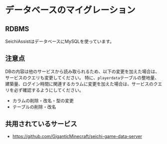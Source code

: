 # データベースのマイグレーション

## RDBMS
SeichiAssistはデータベースにMySQLを使っています。

## 注意点
DBの内容は他のサービスから読み取られるため、以下の変更を加えた場合は、サービスのクエリも変更してください。
特に、`playerdata`テーブルの整地量、建築量、ログイン時間に関連するカラムに変更を加えた場合は、サービスのクエリを必ず確認するようにしてください。

* カラムの削除・改名・型の変更
* テーブルの削除・改名

## 共用されているサービス
* <https://github.com/GiganticMinecraft/seichi-game-data-server>
